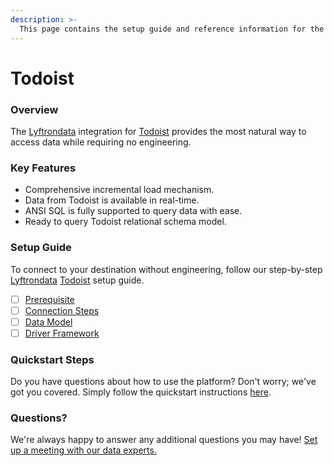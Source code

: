 ```yaml
---
description: >-
  This page contains the setup guide and reference information for the Todoist source connector.
---
```


# Todoist

### Overview

The [Lyftrondata](https://www.lyftrondata.com/) integration for [Todoist](https://www.lyftrondata.com/integration/business-analytics/todoist/) provides the most natural way to access data while requiring no engineering.

### Key Features

* Comprehensive incremental load mechanism.
* Data from Todoist is available in real-time.&#x20;
* ANSI SQL is fully supported to query data with ease.
* Ready to query Todoist relational schema model.

### Setup Guide

To connect to your destination without engineering, follow our step-by-step [Lyftrondata](https://www.lyftrondata.com/)  [Todoist](https://www.lyftrondata.com/integration/business-analytics/todoist/) setup guide.

* [ ] [Prerequisite](prerequisite.md)
* [ ] [Connection Steps](connection-steps.md)
* [ ] [Data Model](data-model/erd.md)
* [ ] [Driver Framework](driver-framework/)

### Quickstart Steps

Do you have questions about how to use the platform? Don't worry; we've got you covered. Simply follow the quickstart instructions [here](../README.md).

### Questions? <a href="#questions" id="questions"></a>

We're always happy to answer any additional questions you may have! [Set up a meeting with our data experts.](https://www.lyftrondata.com/book-a-meeting/)

